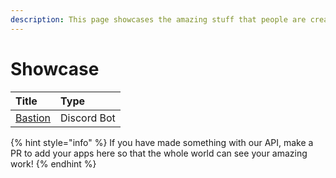 ```yaml
---
description: This page showcases the amazing stuff that people are creating with our API!
---
```


# Showcase

| Title | Type |
| :--- | :--- |
| [Bastion](https://bastionbot.org) | Discord Bot |

{% hint style="info" %}
If you have made something with our API, make a PR to add your apps here so that the whole world can see your amazing work!
{% endhint %}

